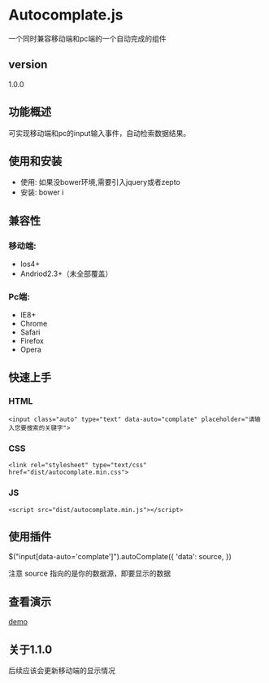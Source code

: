 # Autocomplate.js
一个同时兼容移动端和pc端的一个自动完成的组件

## version
1.0.0

## 功能概述
可实现移动端和pc的input输入事件，自动检索数据结果。

## 使用和安装
- 使用: 如果没bower环境,需要引入jquery或者zepto
- 安装: bower i

## 兼容性
### 移动端:
- Ios4+
- Andriod2.3+（未全部覆盖）

### Pc端:
- IE8+
- Chrome
- Safari
- Firefox
- Opera


## 快速上手
### HTML

	<input class="auto" type="text" data-auto="complate" placeholder="请输入您要搜索的关键字">

### CSS

    <link rel="stylesheet" type="text/css" href="dist/autocomplate.min.css">

### JS

    <script src="dist/autocomplate.min.js"></script>

## 使用插件
   $("input[data-auto='complate']").autoComplate({
                   'data': source,
   })<br />

   注意 source 指向的是你的数据源，即要显示的数据

## 查看演示
[demo](https://penglin254.github.io/Autocomplate/example/index.html)

## 关于1.1.0
后续应该会更新移动端的显示情况